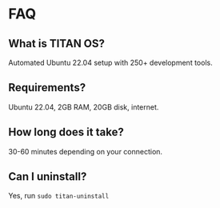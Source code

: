 # FAQ

## What is TITAN OS?
Automated Ubuntu 22.04 setup with 250+ development tools.

## Requirements?
Ubuntu 22.04, 2GB RAM, 20GB disk, internet.

## How long does it take?
30-60 minutes depending on your connection.

## Can I uninstall?
Yes, run `sudo titan-uninstall`